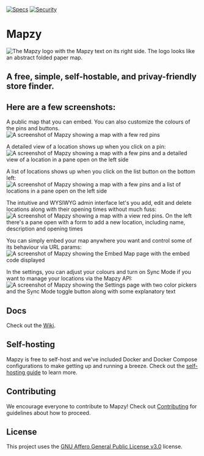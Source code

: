 [![Specs](https://github.com/mapzy/mapzy/actions/workflows/specs.yml/badge.svg)](https://github.com/mapzy/mapzy/actions/workflows/specs.yml)
[![Security](https://github.com/mapzy/mapzy/actions/workflows/security.yml/badge.svg)](https://github.com/mapzy/mapzy/actions/workflows/security.yml)

# Mapzy

![The Mapzy logo with the Mapzy text on its right side. The logo looks like an abstract folded paper map.](https://github.com/mapzy/mapzy/assets/1881676/ea377137-3f4a-43b2-adfd-1e049128a338)

## A free, simple, self-hostable, and privay-friendly store finder.

## Here are a few screenshots:
A public map that you can embed. You can also customize the colours of the pins and buttons.
![A screenshot of Mapzy showing a map with a few red pins](https://github.com/mapzy/mapzy/assets/1881676/74c38c61-eff3-492c-bad2-526190cbb507)

A detailed view of a location shows up when you click on a pin:
![A screenshot of Mapzy showing a map with a few pins and a detailed view of a location in a pane open on the left side](https://github.com/mapzy/mapzy/assets/1881676/8f6b7a62-38b6-4b7c-8057-2e3ee4447db3)

A list of locations shows up when you click on the list button on the bottom left:
![A screenshot of Mapzy showing a map with a few pins and a list of locations in a pane open on the left side](https://github.com/mapzy/mapzy/assets/1881676/e2b9d6e9-ee4a-427d-9527-81b6f3ff5f9d)

The intuitive and WYSIWYG admin interface let's you add, edit and delete locations along with their opening times without much fuss:
![A screenshot of Mapzy showing a map with a view red pins. On the left there's a pane open with a form to add a new location, including name, description and opening times](https://github.com/mapzy/mapzy/assets/1881676/d68cff5b-477a-4e21-8cac-3f5ea1ba36b4)

You can simply embed your map anywhere you want and control some of its behaviour via URL params:
![A screenshot of Mapzy showing the Embed Map page with the embed code displayed](https://github.com/mapzy/mapzy/assets/1881676/7f0cd1ab-a46c-4e3d-8aec-0310114d3ec9)

In the settings, you can adjust your colours and turn on Sync Mode if you want to manage your locations via the Mapzy API:
![A screenshot of Mapzy showing the Settings page with two color pickers and the Sync Mode toggle button along with some explanatory text](https://github.com/mapzy/mapzy/assets/1881676/0f2f97e1-9ea8-4627-93c2-ff2106bb9149)



## Docs

Check out the [Wiki](https://github.com/mapzy/mapzy/wiki).

## Self-hosting

Mapzy is free to self-host and we've included Docker and Docker Compose configurations to make getting up and running a breeze. Check out the [self-hosting guide](/SELFHOSTING.md) to learn more.

## Contributing

We encourage everyone to contribute to Mapzy! Check out [Contributing](https://github.com/mapzy/mapzy/blob/main/CONTRIBUTING.md) for guidelines about how to proceed.

## License

This project uses the [GNU Affero General Public License v3.0](https://github.com/mapzy/mapzy/blob/main/LICENSE) license.
